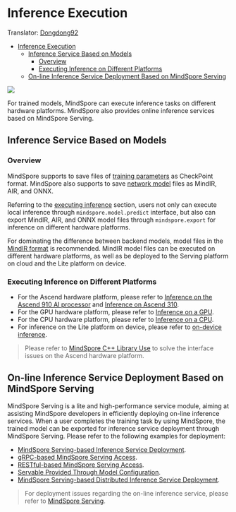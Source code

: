 # Inference Execution

Translator: [Dongdong92](https://gitee.com/zy179280)

<!-- TOC -->

- [Inference Execution](#inference-execution)
    - [Inference Service Based on Models](#inference-service-based-on-models)
        - [Overview](#overview)
        - [Executing Inference on Different Platforms](#executing-inference-on-different-platforms)
    - [On-line Inference Service Deployment Based on MindSpore Serving](#On-line-inference-service-deployment-based-on-mindspore-serving)

<!-- /TOC -->

<a href="https://gitee.com/mindspore/docs/blob/r1.3/docs/mindspore/migration_guide/source_en/inference.md" target="_blank"><img src="https://gitee.com/mindspore/docs/raw/master/resource/_static/logo_source.png"></a>

For trained models, MindSpore can execute inference tasks on different hardware platforms. MindSpore also provides online inference services based on MindSpore Serving.

## Inference Service Based on Models

### Overview

MindSpore supports to save files of [training parameters](https://www.mindspore.cn/tutorial/inference/en/master/multi_platform_inference.html#model-files) as CheckPoint format. MindSpore also supports to save [network model](https://www.mindspore.cn/tutorial/inference/en/master/multi_platform_inference.html#model-files) files as MindIR, AIR, and ONNX.

Referring to the [executing inference](https://www.mindspore.cn/tutorial/inference/en/master/multi_platform_inference.html#inference-execution) section, users not only can execute local inference through `mindspore.model.predict` interface, but also can export MindIR, AIR, and ONNX model files through `mindspore.export` for inference on different hardware platforms.

For dominating the difference between backend models, model files in the [MindIR format](https://www.mindspore.cn/tutorial/inference/en/master/multi_platform_inference.html#inference-execution) is recommended. MindIR model files can be executed on different hardware platforms, as well as be deployed to the Serving platform on cloud and the Lite platform on device.

### Executing Inference on Different Platforms

- For the Ascend hardware platform, please refer to [Inference on the Ascend 910 AI processor](https://www.mindspore.cn/tutorial/inference/en/master/multi_platform_inference_ascend_910.html) and [Inference on Ascend 310](https://www.mindspore.cn/tutorial/inference/en/master/multi_platform_inference_ascend_310.html).
- For the GPU hardware platform, please refer to [Inference on a GPU](https://www.mindspore.cn/tutorial/inference/en/master/multi_platform_inference_gpu.html).
- For the CPU hardware platform, please refer to [Inference on a CPU](https://www.mindspore.cn/tutorial/inference/en/master/multi_platform_inference_cpu.html).
- For inference on the Lite platform on device, please refer to [on-device inference](https://www.mindspore.cn/tutorial/lite/en/master/index.html).

> Please refer to [MindSpore C++ Library Use](https://www.mindspore.cn/doc/faq/en/master/inference.html#c) to solve the interface issues on the Ascend hardware platform.

## On-line Inference Service Deployment Based on MindSpore Serving

MindSpore Serving is a lite and high-performance service module, aiming at assisting MindSpore developers in efficiently deploying on-line inference services. When a user completes the training task by using MindSpore, the trained model can be exported for inference service deployment through MindSpore Serving. Please refer to the following examples for deployment:

- [MindSpore Serving-based Inference Service Deployment](https://www.mindspore.cn/tutorial/inference/en/master/serving_example.html).
- [gRPC-based MindSpore Serving Access](https://www.mindspore.cn/tutorial/inference/en/master/serving_grpc.html).
- [RESTful-based MindSpore Serving Access](https://www.mindspore.cn/tutorial/inference/en/master/serving_restful.html).
- [Servable Provided Through Model Configuration](https://www.mindspore.cn/tutorial/inference/en/master/serving_model.html).
- [MindSpore Serving-based Distributed Inference Service Deployment](https://www.mindspore.cn/tutorial/inference/en/master/serving_distributed_example.html).

> For deployment issues regarding the on-line inference service, please refer to [MindSpore Serving](https://www.mindspore.cn/doc/faq/en/master/inference.html#mindspore-serving).
